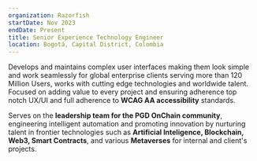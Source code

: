 ```yaml
---
organization: Razorfish
startDate: Nov 2023
endDate: Present
title: Senior Experience Technology Engineer
location: Bogotá, Capital District, Colombia
---
```


Develops and maintains complex user interfaces making them look simple and work seamlessly for global enterprise clients serving more than 120 Million Users, works with cutting edge technologies and worldwide talent. Focused on adding value to every project and ensuring adherence top notch UX/UI and full adherence to **WCAG AA accessibility** standards. 

Serves on the **leadership team for the PGD OnChain community**, engineering intelligent automation and promoting innovation by nurturing talent in frontier technologies such as **Artificial Inteligence, Blockchain, Web3, Smart Contracts**, and various **Metaverses** for internal and client's projects.
